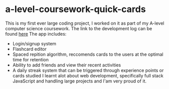 # a-level-coursework-quick-cards
This is my first ever large coding project, I worked on it as part of my A-level computer science coursework. The link to the development log can be found [here](https://docs.google.com/document/d/1ElXS-qESd9GaZMQ0LvgqJQ2miLnIgWVxmXgKMjk3JDg/edit?usp=sharing)
The app includes:
- Login/signup system
- Flashcard editor
- Spaced repition algorithm, reccomends cards to the users at the optimal time for retention
- Ability to add friends and view their recent activities
- A daily streak system that can be triggered through experience points or cards studied
I learnt alot about web development, specifically full stack JavaScript and handling large projects and I'am very proud of it.
